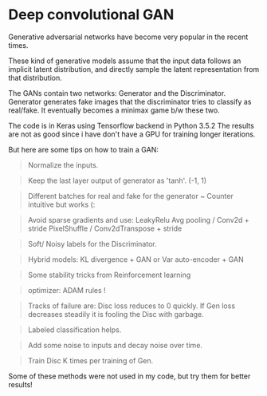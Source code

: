 # Deep convolutional GAN

Generative adversarial networks have become very popular in the recent times.

These kind of generative models assume that the input data follows an implicit latent
distribution, and directly sample the latent representation from that distribution.

The GANs contain two networks: Generator and the Discriminator.
Generator generates fake images that the discriminator tries to classify as real/fake.
It eventually becomes a minimax game b/w these two.

The code is in Keras using Tensorflow backend in Python 3.5.2
The results are not as good since i have don't have a GPU for training longer iterations.



But here are some tips on how to train a GAN:

> Normalize the inputs.

> Keep the last layer output of generator as 'tanh'. (-1, 1)

> Different batches for real and fake for the generator ~ Counter intuitive but works (:

> Avoid sparse gradients and use:
   > LeakyRelu
   > Avg pooling / Conv2d + stride
   > PixelShuffle / Conv2dTranspose + stride

> Soft/ Noisy labels for the Discriminator.

> Hybrid models: KL divergence + GAN or Var auto-encoder + GAN

> Some stability tricks from Reinforcement learning

> optimizer: ADAM rules !

> Tracks of failure are:
   > Disc loss reduces to 0 quickly.
   > If Gen loss decreases steadily it is fooling the Disc with garbage.

> Labeled classification helps.

> Add some noise to inputs and decay noise over time.

> Train Disc K times per training of Gen.


Some of these methods were not used in my code, but try them for better results!
